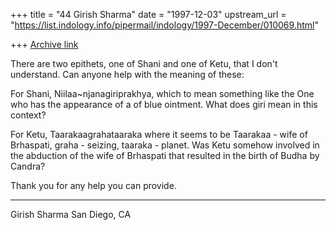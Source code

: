 +++
title = "44 Girish Sharma"
date = "1997-12-03"
upstream_url = "https://list.indology.info/pipermail/indology/1997-December/010069.html"

+++
[Archive link](https://list.indology.info/pipermail/indology/1997-December/010069.html)

There are two epithets, one of Shani and one of
Ketu, that I don't understand.  Can anyone help
with the meaning of these:

For Shani, Niilaa~njanagiriprakhya, which to
mean something like the One who has the appearance
of a <giri> of blue ointment.  What does giri
mean in this context?

For Ketu, Taarakaagrahataaraka where it seems to
be Taarakaa - wife of Brhaspati, graha - seizing,
taaraka - planet.  Was Ketu somehow involved in the
abduction of the wife of Brhaspati that resulted in
the birth of Budha by Candra?

Thank you for any help you can provide.


-------------------------------------------------------

Girish Sharma
San Diego, CA



